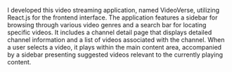 
I developed this video streaming application, named VideoVerse, utilizing React.js for the frontend interface. The application features a sidebar for browsing through various video genres and a search bar for locating specific videos. It includes a channel detail page that displays detailed channel information and a list of videos associated with the channel. When a user selects a video, it plays within the main content area, accompanied by a sidebar presenting suggested videos relevant to the currently playing content.